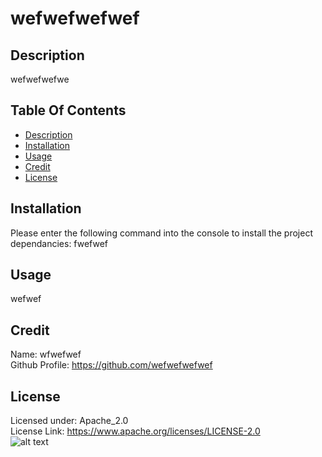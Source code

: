 # wefwefwefwef

## Description
wefwefwefwe

## Table Of Contents
* [Description](#description)
* [Installation](#installation)
* [Usage](#usage)
* [Credit](#credit)
* [License](#license)

## Installation
Please enter the following command into the console to install the project dependancies: fwefwef

## Usage
wefwef

## Credit
Name: wfwefwef  
Github Profile: https://github.com/wefwefwefwef

## License 
  Licensed under: Apache_2.0  
  License Link: https://www.apache.org/licenses/LICENSE-2.0  
  ![alt text](https://img.shields.io/badge/License-Apache_2.0-blue.svg)
  
